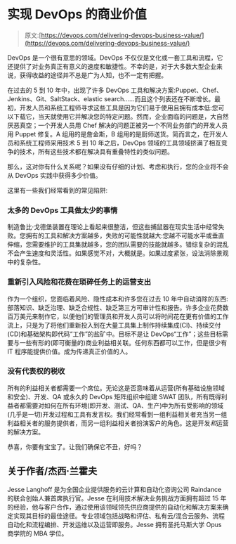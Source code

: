 # 实现 DevOps 的商业价值

> 原文:[https://devops.com/delivering-devops-business-value/](https://devops.com/delivering-devops-business-value/)

DevOps 是一个很有意思的领域。DevOps 不仅仅是文化或一套工具和流程，它还提供了对业务真正有意义的速度和敏捷性。不幸的是，对于大多数大型企业来说，获得收益的途径并不总是广为人知，也不一定有把握。

在过去的 5 到 10 年中，出现了许多 DevOps 工具和解决方案:Puppet、Chef、Jenkins、Git、SaltStack、elastic search……而且这个列表还在不断增长。最初，开发人员和系统工程师寻求这些工具是因为它们易于使用且拥有成本低:您可以下载它，当天就使用它并解决您的特定问题。然而，企业面临的问题是，大自然厌恶真空；一个开发人员用 Chef 解决的问题正被另一个不同业务部门的开发人员用 Puppet 修复。A 组用的是詹金斯，B 组用的是厨师送货。简而言之，在开发人员和系统工程师采用技术 5 到 10 年之后，DevOps 领域的工具领域挤满了相互竞争的技术，所有这些技术都在解决具有重叠特性的类似问题。

那么，这对你有什么关系呢？如果没有仔细的计划、考虑和执行，您的企业将不会从 DevOps 实践中获得多少价值。

这里有一些我们经常看到的常见陷阱:

### 太多的 DevOps 工具做太少的事情

制造鲁比·戈德堡装置在理论上看起来很整洁，但这些捕鼠器在现实生活中经常失败。您拥有的工具和解决方案越多，失败的可能性就越大:您越不可能水平或垂直伸缩，您需要维护的工具集就越多，您的团队需要的技能就越多。错综复杂的混乱不会产生速度和灵活性。如果感觉不对，大概就是。如果过度紧张，设法消除景观中的复杂性。

### 重新引入风险和花费在琐碎任务上的运营支出

作为一个组织，您面临着风险、隐性成本和许多您在过去 10 年中自动消除的东西:部落知识、缺乏治理、缺乏合规性、缺乏第三方可审计性和报告。许多企业花费数百万美元来制作它，以便他们的管理员和开发人员可以将时间花在更有价值的工作流上，只是为了将他们重新投入到在大量工具集上制作持续集成(CI)、持续交付(CD)和基础架构即代码“工作”的盐矿中。目标不是让 DevOps“工作”；这些目标需要与一些有形的(即可衡量的)商业利益相关联。任何东西都可以工作，但是很少有 IT 程序能提供价值。成为传递真正价值的人。

### 没有代表权的税收

所有的利益相关者都需要一个席位。无论这是否意味着从运营(所有基础设施领域和安全)、开发、QA 或永久的 DevOps 矩阵组织中组建 SWAT 团队，所有既得利益者都需要对如何在所有环境(即开发、测试、QA、生产)中为所有受影响的领域(几乎是一切)开发过程和工具有发言权。我们经常看到一组利益相关者充当另一组利益相关者的服务提供者，而另一组利益相关者扮演客户的角色。这是开发*和*运营的解决方案。

恭喜，你要有宝宝了。让我们确保它不丑，好吗？

## 关于作者/杰西·兰霍夫

Jesse Langhoff 是为全国企业提供服务的云计算和自动化咨询公司 Raindance 的联合创始人兼首席执行官。Jesse 在利用技术解决业务挑战方面拥有超过 15 年的经验，他与客户合作，通过使用该领域领先供应商提供的自动化和解决方案来确定实现其目标的最佳途径。专业领域包括战略和评估、私有云/混合云服务、流程自动化和流程编排、开发运维以及运营即服务。Jesse 拥有圣托马斯大学 Opus 商学院的 MBA 学位。